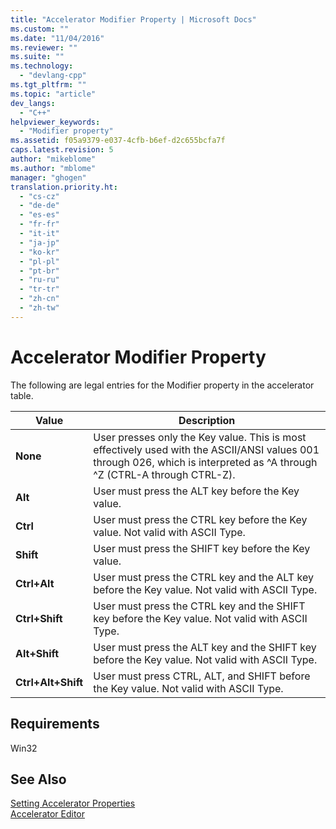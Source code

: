 ```yaml
---
title: "Accelerator Modifier Property | Microsoft Docs"
ms.custom: ""
ms.date: "11/04/2016"
ms.reviewer: ""
ms.suite: ""
ms.technology: 
  - "devlang-cpp"
ms.tgt_pltfrm: ""
ms.topic: "article"
dev_langs: 
  - "C++"
helpviewer_keywords: 
  - "Modifier property"
ms.assetid: f05a9379-e037-4cfb-b6ef-d2c655bcfa7f
caps.latest.revision: 5
author: "mikeblome"
ms.author: "mblome"
manager: "ghogen"
translation.priority.ht: 
  - "cs-cz"
  - "de-de"
  - "es-es"
  - "fr-fr"
  - "it-it"
  - "ja-jp"
  - "ko-kr"
  - "pl-pl"
  - "pt-br"
  - "ru-ru"
  - "tr-tr"
  - "zh-cn"
  - "zh-tw"
---
```

# Accelerator Modifier Property
The following are legal entries for the Modifier property in the accelerator table.  
  
|Value|Description|  
|-----------|-----------------|  
|**None**|User presses only the Key value. This is most effectively used with the ASCII/ANSI values 001 through 026, which is interpreted as ^A through ^Z (CTRL-A through CTRL-Z).|  
|**Alt**|User must press the ALT key before the Key value.|  
|**Ctrl**|User must press the CTRL key before the Key value. Not valid with ASCII Type.|  
|**Shift**|User must press the SHIFT key before the Key value.|  
|**Ctrl+Alt**|User must press the CTRL key and the ALT key before the Key value. Not valid with ASCII Type.|  
|**Ctrl+Shift**|User must press the CTRL key and the SHIFT key before the Key value. Not valid with ASCII Type.|  
|**Alt+Shift**|User must press the ALT key and the SHIFT key before the Key value. Not valid with ASCII Type.|  
|**Ctrl+Alt+Shift**|User must press CTRL, ALT, and SHIFT before the Key value. Not valid with ASCII Type.|  
  
## Requirements  
 Win32  
  
## See Also  
 [Setting Accelerator Properties](../windows/setting-accelerator-properties.md)   
 [Accelerator Editor](../mfc/accelerator-editor.md)